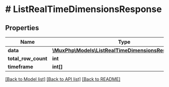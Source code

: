 # # ListRealTimeDimensionsResponse

## Properties

Name | Type | Description | Notes
------------ | ------------- | ------------- | -------------
**data** | [**\MuxPhp\Models\ListRealTimeDimensionsResponseData[]**](ListRealTimeDimensionsResponseData.md) |  | [optional]
**total_row_count** | **int** |  | [optional]
**timeframe** | **int[]** |  | [optional]

[[Back to Model list]](../../README.md#models) [[Back to API list]](../../README.md#endpoints) [[Back to README]](../../README.md)
